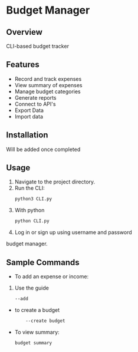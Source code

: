 # Budget Manager

## Overview
CLI-based budget tracker

## Features
- Record and track expenses
- View summary of expenses
- Manage budget categories
- Generate reports
- Connect to API's 
- Export Data
- Import data

## Installation

  Will be added once completed

## Usage
1. Navigate to the project directory.
2. Run the CLI:
    ```bash
    python3 CLI.py
    ```
3. With python
    ```bash
    python CLI.py
    ```
3. Log in or sign up using username and password 

budget manager.

## Sample Commands

- To add an expense or income:
1. Use the guide
    ```bash
    --add 
    ```

- to create a budget 
    ```bash
        --create budget
    ```




- To view summary:
    ```bash
    budget summary
    ```


